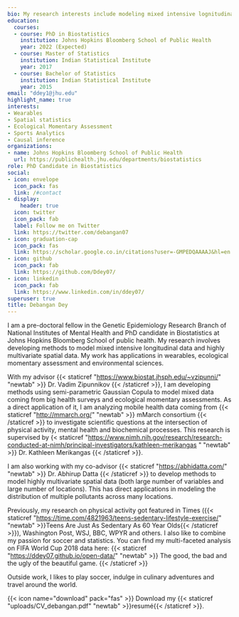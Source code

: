 ```yaml
---
bio: My research interests include modeling mixed intensive lognitudinal data, highly multivariate spatial data, and its applications in wearables, ecological momentary assessments, environmental sciences and sports analytics.
education:
  courses:
  - course: PhD in Biostatistics
    institution: Johns Hopkins Bloomberg School of Public Health
    year: 2022 (Expected)
  - course: Master of Statistics
    institution: Indian Statistical Institute
    year: 2017
  - course: Bachelor of Statistics
    institution: Indian Statistical Institute
    year: 2015
email: "ddey1@jhu.edu"
highlight_name: true
interests:
- Wearables
- Spatial statistics
- Ecological Momentary Assessment
- Sports Analytics
- Causal inference
organizations:
- name: Johns Hopkins Bloomberg School of Public Health
  url: https://publichealth.jhu.edu/departments/biostatistics
role: PhD Candidate in Biostatistics
social:
- icon: envelope
  icon_pack: fas
  link: /#contact
- display:
    header: true
  icon: twitter
  icon_pack: fab
  label: Follow me on Twitter
  link: https://twitter.com/debangan07
- icon: graduation-cap
  icon_pack: fas
  link: https://scholar.google.co.in/citations?user=-GMPEDQAAAAJ&hl=en
- icon: github
  icon_pack: fab
  link: https://github.com/Ddey07/
- icon: linkedin
  icon_pack: fab
  link: https://www.linkedin.com/in/ddey07/
superuser: true
title: Debangan Dey
---
```


I am a pre-doctoral fellow in the Genetic Epidemiology Research Branch of National Institutes of Mental Health and PhD candidate in Biostatistics at Johns Hopkins Bloomberg School of public health. My research involves developing methods to model mixed intensive longitudinal data and highly multivariate spatial data. My work has applications in wearables, ecological momentary assessment and environmental sciences.

With my advisor {{< staticref "https://www.biostat.jhsph.edu/~vzipunni/" "newtab" >}} Dr. Vadim Zipunnikov {{< /staticref >}}, I am developing methods using semi-parametric Gaussian Copula to model mixed data coming from big health surveys and ecological momentary assessments. As a direct application of it, I am analyzing mobile health data coming from {{< staticref "http://mmarch.org/" "newtab" >}} mMarch consortium {{< /staticref >}} to investigate scientific questions at the intersection of physical activity, mental health and biochemical processes. This research is supervised by {< staticref "https://www.nimh.nih.gov/research/research-conducted-at-nimh/principal-investigators/kathleen-merikangas " "newtab" >}} Dr. Kathleen Merikangas {{< /staticref >}}. 

I am also working with my co-advisor {{< staticref "https://abhidatta.com/" "newtab" >}} Dr. Abhirup Datta {{< /staticref >}} to develop methods to model highly multivariate spatial data (both large number of variables and large number of locations). This has direct applications in modeling the distribution of multiple pollutants across many locations.  

Previously, my research on physical activity got featured in Times ({{< staticref "https://time.com/4821963/teens-sedentary-lifestyle-exercise/" "newtab" >}}Teens Are Just As Sedentary As 60 Year Olds{{< /staticref >}}), Washington Post, WSJ, BBC, WPYR and others. I also like to combine my passion for soccer and statistics. You can find my multi-faceted analysis on FIFA World Cup 2018 data here: {{< staticref "https://ddey07.github.io/open-data/" "newtab" >}} The good, the bad and the ugly of the beautiful game. {{< /staticref >}}

Outside work, I likes to play soccer, indulge in culinary adventures and travel around the world. 

{{< icon name="download" pack="fas" >}} Download my {{< staticref "uploads/CV_debangan.pdf" "newtab" >}}resumé{{< /staticref >}}.
